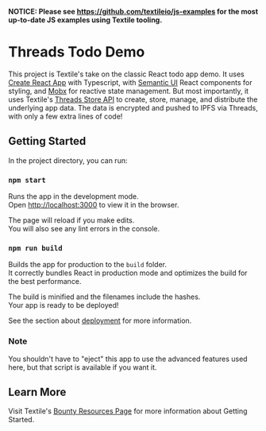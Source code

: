 **NOTICE: Please see https://github.com/textileio/js-examples for the most up-to-date JS examples using Textile tooling.**

# Threads Todo Demo

This project is Textile's take on the classic React todo app demo. It uses [Create React App](https://github.com/facebook/create-react-app) with Typescript, with [Semantic UI](https://react.semantic-ui.com) React components for styling, and [Mobx](https://mobx.js.org) for reactive state management. But most importantly, it uses Textile's [Threads Store API](https://github.com/textileio/js-threads-client) to create, store, manage, and distribute the underlying app data. The data is encrypted and pushed to IPFS via Threads, with only a few extra lines of code!


## Getting Started

In the project directory, you can run:

### `npm start`

Runs the app in the development mode.<br />
Open [http://localhost:3000](http://localhost:3000) to view it in the browser.

The page will reload if you make edits.<br />
You will also see any lint errors in the console.

### `npm run build`

Builds the app for production to the `build` folder.<br />
It correctly bundles React in production mode and optimizes the build for the best performance.

The build is minified and the filenames include the hashes.<br />
Your app is ready to be deployed!

See the section about [deployment](https://facebook.github.io/create-react-app/docs/deployment) for more information.

### Note

You shouldn't have to "eject" this app to use the advanced features used here, but that script is available if you want it.

## Learn More

Visit Textile's [Bounty Resources Page](https://blog.textile.io/ethden-2020-textile-bounty-resources/) for more information about Getting Started.
